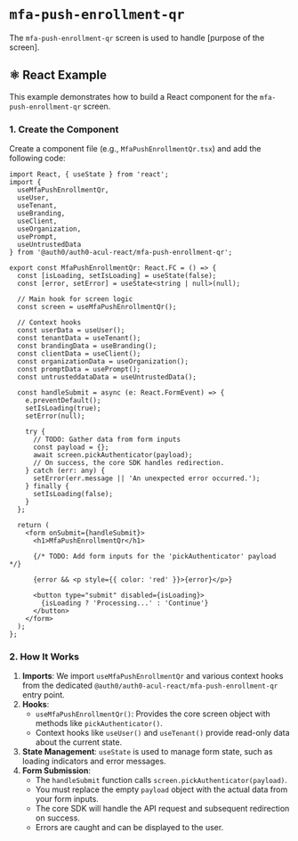 # `mfa-push-enrollment-qr`

The `mfa-push-enrollment-qr` screen is used to handle [purpose of the screen].

## ⚛️ React Example

This example demonstrates how to build a React component for the `mfa-push-enrollment-qr` screen.

### 1. Create the Component

Create a component file (e.g., `MfaPushEnrollmentQr.tsx`) and add the following code:

```tsx
import React, { useState } from 'react';
import {
  useMfaPushEnrollmentQr,
  useUser,
  useTenant,
  useBranding,
  useClient,
  useOrganization,
  usePrompt,
  useUntrustedData
} from '@auth0/auth0-acul-react/mfa-push-enrollment-qr';

export const MfaPushEnrollmentQr: React.FC = () => {
  const [isLoading, setIsLoading] = useState(false);
  const [error, setError] = useState<string | null>(null);

  // Main hook for screen logic
  const screen = useMfaPushEnrollmentQr();

  // Context hooks
  const userData = useUser();
  const tenantData = useTenant();
  const brandingData = useBranding();
  const clientData = useClient();
  const organizationData = useOrganization();
  const promptData = usePrompt();
  const untrusteddataData = useUntrustedData();

  const handleSubmit = async (e: React.FormEvent) => {
    e.preventDefault();
    setIsLoading(true);
    setError(null);

    try {
      // TODO: Gather data from form inputs
      const payload = {};
      await screen.pickAuthenticator(payload);
      // On success, the core SDK handles redirection.
    } catch (err: any) {
      setError(err.message || 'An unexpected error occurred.');
    } finally {
      setIsLoading(false);
    }
  };

  return (
    <form onSubmit={handleSubmit}>
      <h1>MfaPushEnrollmentQr</h1>

      {/* TODO: Add form inputs for the 'pickAuthenticator' payload */}

      {error && <p style={{ color: 'red' }}>{error}</p>}

      <button type="submit" disabled={isLoading}>
        {isLoading ? 'Processing...' : 'Continue'}
      </button>
    </form>
  );
};
```

### 2. How It Works

1.  **Imports**: We import `useMfaPushEnrollmentQr` and various context hooks from the dedicated `@auth0/auth0-acul-react/mfa-push-enrollment-qr` entry point.
2.  **Hooks**:
    *   `useMfaPushEnrollmentQr()`: Provides the core screen object with methods like `pickAuthenticator()`.
    *   Context hooks like `useUser()` and `useTenant()` provide read-only data about the current state.
3.  **State Management**: `useState` is used to manage form state, such as loading indicators and error messages.
4.  **Form Submission**:
    *   The `handleSubmit` function calls `screen.pickAuthenticator(payload)`.
    *   You must replace the empty `payload` object with the actual data from your form inputs.
    *   The core SDK will handle the API request and subsequent redirection on success.
    *   Errors are caught and can be displayed to the user.
